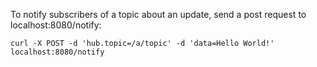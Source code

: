 To notify subscribers of a topic about an update, send a post request to localhost:8080/notify:
```
curl -X POST -d 'hub.topic=/a/topic' -d 'data=Hello World!' localhost:8080/notify
```
